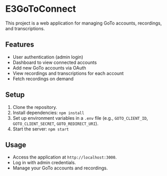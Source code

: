 # E3GoToConnect

This project is a web application for managing GoTo accounts, recordings, and transcriptions.

## Features

- User authentication (admin login)
- Dashboard to view connected accounts
- Add new GoTo accounts via OAuth
- View recordings and transcriptions for each account
- Fetch recordings on demand

## Setup

1. Clone the repository.
2. Install dependencies: `npm install`
3. Set up environment variables in a `.env` file (e.g., `GOTO_CLIENT_ID`, `GOTO_CLIENT_SECRET`, `GOTO_REDIRECT_URI`).
4. Start the server: `npm start`

## Usage

- Access the application at `http://localhost:3000`.
- Log in with admin credentials.
- Manage your GoTo accounts and recordings.